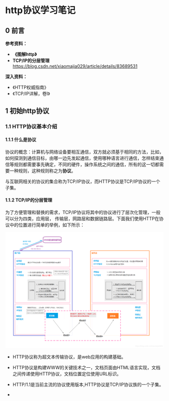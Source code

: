 # http协议学习笔记

## 0 前言

**参考资料：**
- **《图解http》**
- **TCP/IP的分层管理** https://blog.csdn.net/xiaomajia029/article/details/83689531   

**深入资料：**

-  《HTTP权威指南》
-  《TCP/IP详解，卷I》

## 1 初始http协议

### 1.1 HTTP协议基本介绍

#### 1.1.1 什么是协议

​		协议的概念：计算机与网络设备要相互通信，双方就必须基于相同的方法，比如，如何探测到通信目标，由哪一边先发起通信，使用哪种语言进行通信，怎样结束通信等规则都需要事先确定，不同的硬件，操作系统之间的通信，所有的这一切都需要一种规则，这种规则称之为**协议**。

​		与互联网相关的协议的集合称为TCP/IP协议，而HTTP协议是TCP/IP协议的一个子集。

#### 1.1.2 TCP/IP的分层管理

​		为了方便管理和替换的需求，TCP/IP协议将其中的协议进行了层次化管理，一般可以分为四类，应用层， 传输层，网路层和数据链路层。下面我们使用HTTP在协议中的位置进行简单的举例，如下所示：

![HTTP原理](./res/01.png)

- HTTP协议称为超文本传输协议，是web应用的构建基础。

- HTTP协议是构建WWW的关键技术之一，文档页面由HTML语言实现，文档之间传递使用HTTP协议，文档位置定位使用URL标识。
- HTTP/1.1是当前主流的协议使用版本,HTTP协议是TCP/IP协议族的一个子集。
- 